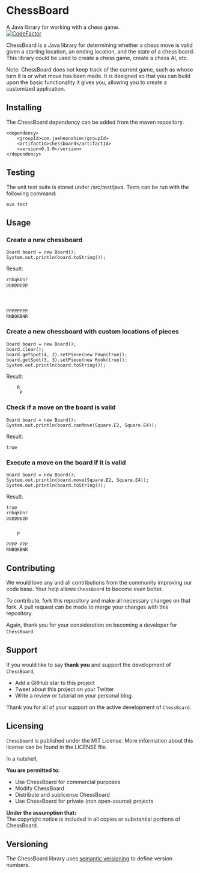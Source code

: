 # ChessBoard
A Java library for working with a chess game.   
[
![CodeFactor](https://camo.githubusercontent.com/500763765d885dfcbcf9ccd196bd5a19591e4643/68747470733a2f2f7777772e636f6465666163746f722e696f2f7265706f7369746f72792f6769746875622f6a616568656f6e7368696d2f6368657373626f6172642f62616467653f733d37396231393561616436383864653439636364616334366362396262376536393837316538656234)](https://www.codefactor.io/repository/github/jaeheonshim/chessboard)

ChessBoard is a Java library for determining whether a chess move is valid given a starting location, an ending location, and the state of a chess board. This library could be used to create a chess game, create a chess AI, etc. 

Note: ChessBoard does not keep track of the current game, such as whose turn it is or what move has been made. It is designed so that you can build upon the basic functionality it gives you, allowing you to create a customized application.

## Installing
The ChessBoard dependency can be added from the maven repository. 

    <dependency>
        <groupId>com.jaeheonshim</groupId>
        <artifactId>chessboard</artifactId>
        <version>0.1.0</version>
    </dependency>

## Testing
The unit test suite is stored under /src/test/java. Tests can be run with the following command:  

    mvn test

## Usage
### Create a new chessboard
    Board board = new Board();  
    System.out.println(board.toString());
Result:

    rnbqkbnr
    pppppppp
            
            
            
            
    PPPPPPPP
    RNBQKBNR

### Create a new chessboard with custom locations of pieces
    Board board = new Board();  
    board.clear();  
    board.getSpot(4, 2).setPiece(new Pawn(true));  
    board.getSpot(3, 3).setPiece(new Rook(true));  
    System.out.println(board.toString());
Result:

        R
         P 

### Check if a move on the board is valid
    Board board = new Board();
    System.out.println(board.canMove(Square.E2, Square.E4));
Result:

    true

### Execute a move on the board if it is valid
    Board board = new Board();
    System.out.println(board.move(Square.E2, Square.E4));
    System.out.println(board.toString());
Result:

    true
    rnbqkbnr
    pppppppp
        
        
        P   
        
    PPPP PPP
    RNBQKBNR

## Contributing
We would love any and all contributions from the community improving our code base. Your help allows `ChessBoard` to become even better.   
 
To contribute, fork this repository and make all necessary changes on that fork. A pull request can be made to merge your changes with this repository.

Again, thank you for your consideration on becoming a developer for `ChessBoard`.

## Support
If you would like to say **thank you** and support the development of `ChessBoard`,    
- Add a GitHub star to this project
- Tweet about this project on your Twitter
- Write a review or tutorial on your personal blog.

Thank you for all of your support on the active development of `ChessBoard`.

## Licensing
`ChessBoard` is published under the MIT License. More information about this license can be found in the LICENSE file.
 
In a nutshell, 

**You are permitted to:**
- Use ChessBoard for commercial purposes
- Modify ChessBoard
- Distribute and sublicense ChessBoard
- Use ChessBoard for private (non open-source) projects

**Under the assumption that:**  
The copyright notice is included in all copies or substantial portions of ChessBoard.

## Versioning
The ChessBoard library uses [semantic versioning](https://semver.org/) to define version numbers.
